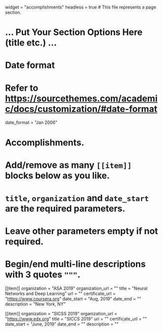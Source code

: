 widget = "accomplishments"
headless = true  # This file represents a page section.

# ... Put Your Section Options Here (title etc.) ...

# Date format
#   Refer to https://sourcethemes.com/academic/docs/customization/#date-format
date_format = "Jan 2006"

# Accomplishments.
#   Add/remove as many `[[item]]` blocks below as you like.
#   `title`, `organization` and `date_start` are the required parameters.
#   Leave other parameters empty if not required.
#   Begin/end multi-line descriptions with 3 quotes `"""`.

<!-- ### 2019

- (Aug) **ASA 2019** | New York, NY [Access to Transportation: Bus Network and Spatial Inequality in Columbus](asa2019/asa_081019_Choi.html)
- (June) **SICSS 2019** | Chicago, IL
- (Apr) **PAA 2019** | Austin, Texas
- (Mar) **openVA Pipeline Development and Implementation** | Honiara, Solomon Islands
- (Mar) **SwissTPH** | Basel, Switzerland

### 2018

- (Dec) **IUSSP/MPIDR Workshop on Monitoring Mortality in the Era of the SDGs** | Rostock, Germany
- (Dec) **VA Algorithms and CoD Assignments Country Support** | New Delhi, India
- (Nov) **OpenVA Pipeline & DHIS2 Setup Country Support** | Dhaka, Bangladesh
- (Nov) **VA Data Quality Review and COD Assignment - Training of Trainers Workshop** | Columbus, Ohio
- (June) **Annual Workshop on Formal Demography** | Berkley, California
- (May) **OpenVA Pipeline Implementers’ and Developers’ Meeting** | Singapore
- (Apr) **PAA 2018/Workshop on Demographic Research in the Digital Age** | Denver, Colorado
 -->


[[item]]
  organization = "ASA 2019"
  organization_url = ""
  title = "Neural Networks and Deep Learning"
  url = ""
  certificate_url = "https://www.coursera.org"
  date_start = "Aug, 2019"
  date_end = ""
  description = "New York, NY"

[[item]]
  organization = "SICSS 2019"
  organization_url = "https://www.edx.org"
  title = "SICCS 2019"
  url = ""
  certificate_url = ""
  date_start = "June, 2019"
  date_end = ""
  description = ""
